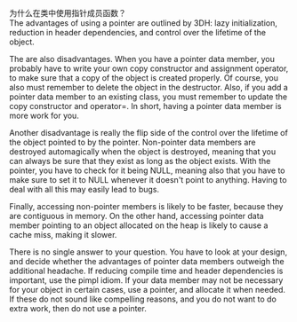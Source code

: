 为什么在类中使用指针成员函数？  
The advantages of using a pointer are outlined by 3DH: lazy initialization, reduction in header dependencies, and control over the lifetime of the object.

The are also disadvantages. When you have a pointer data member, you probably have to write your own copy constructor and assignment operator, to make sure that a copy of the object is created properly. Of course, you also must remember to delete the object in the destructor. Also, if you add a pointer data member to an existing class, you must remember to update the copy constructor and operator=. In short, having a pointer data member is more work for you.

Another disadvantage is really the flip side of the control over the lifetime of the object pointed to by the pointer. Non-pointer data members are destroyed automagically when the object is destroyed, meaning that you can always be sure that they exist as long as the object exists. With the pointer, you have to check for it being NULL, meaning also that you have to make sure to set it to NULL whenever it doesn't point to anything. Having to deal with all this may easily lead to bugs.

Finally, accessing non-pointer members is likely to be faster, because they are contiguous in memory. On the other hand, accessing pointer data member pointing to an object allocated on the heap is likely to cause a cache miss, making it slower.

There is no single answer to your question. You have to look at your design, and decide whether the advantages of pointer data members outweigh the additional headache. If reducing compile time and header dependencies is important, use the pimpl idiom. If your data member may not be necessary for your object in certain cases, use a pointer, and allocate it when needed. If these do not sound like compelling reasons, and you do not want to do extra work, then do not use a pointer.